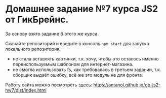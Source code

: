 # Домашнее задание №7 курса JS2 от ГикБрейнс.
За основу взято задание 6 этого же курса.

Скачайте репозиторий и введите в консоль `npm start` для запуска локального репозитория.

- не стала вставлять картинки, т.к. хочу, чтобы это осталось именно переиспользуемым шаблоном для интернет-магазина.
- не смогла использовать fs, как требовалась в третьем задании, т.к. сборщик выдаёт ошибку, всё же это модуль не для фронта.

Работу сайта можно посмотреть здесь:
    https://antanol.github.io/gb-js2-hw7/dist/index.html
